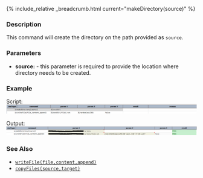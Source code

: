 {% include_relative _breadcrumb.html current="makeDirectory(source)" %}


### Description
This command will create the directory on the path provided as `source`.


### Parameters
- **source:** \- this parameter is required to provide the location where directory needs to be created.


### Example
Script:<br/>
![script](image/makeDirectory_01.png)

Output:<br/>
![output](image/makeDirectory_02.png)


### See Also
- [`writeFile(file,content,append)`](writeFile(file,content,append))
- [`copyFiles(source,target)`](copyFiles(source,target))
